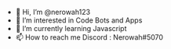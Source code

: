 - 👋 Hi, I’m @nerowah123
- 👀 I’m interested in Code Bots and Apps
- 🌱 I’m currently learning Javascript
- 📫 How to reach me Discord : Nerowah#5070


